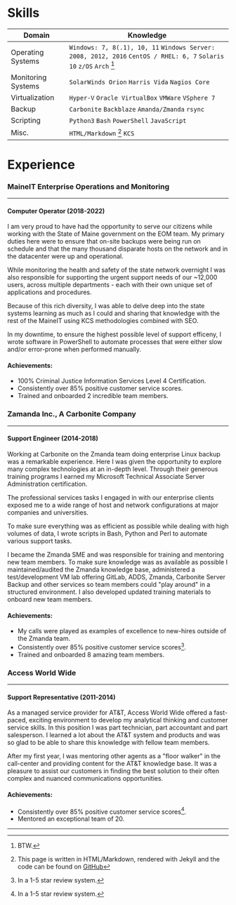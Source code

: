 

# Skills

| Domain | Knowledge |
|--------|----------|
|Operating Systems  | `Windows: 7, 8(.1), 10, 11` `Windows Server: 2008, 2012, 2016` `CentOS / RHEL: 6, 7` `Solaris 10` `z/OS` `Arch` [^1] |
|Monitoring Systems | `SolarWinds Orion` `Harris Vida` `Nagios Core` |
|Virtualization | `Hyper-V` `Oracle VirtualBox` `VMWare` `VSphere 7` |
|Backup | `Carbonite` `Backblaze` `Amanda/Zmanda` `rsync` |
|Scripting| `Python3` `Bash` `PowerShell` `JavaScript` |
|Misc.| `HTML/Markdown` [^2] `KCS` |

# Experience

### MaineIT Enterprise Operations and Monitoring
---
#### Computer Operator (2018-2022)
I am very proud to have had the opportunity to serve our citizens while working with the State of Maine government on the EOM team. My primary duties here were to ensure that on-site backups were being run on schedule and that the many thousand disparate hosts on the network and in the datacenter were up and operational.

While monitoring the health and safety of the state network overnight I was also responsible for supporting the urgent support needs of our ~12,000 users, across multiple departments - each with their own unique set of applications and procedures.

Because of this rich diversity, I was able to delve deep into the state systems learning as much as I could and sharing that knowledge with the rest of the MaineIT using KCS methodologies combined with SEO.

In my downtime, to ensure the highest possible level of support efficeny, I wrote software in PowerShell to automate processes that were either slow and/or error-prone when performed manually.

#### Achievements:
* 100% Criminal Justice Information Services Level 4 Certification.
* Consistently over 85% positive customer service scores.
* Trained and onboarded 2 incredible team members.

### Zamanda Inc., A Carbonite Company
---
#### Support Engineer (2014-2018)
Working at Carbonite on the Zmanda team doing enterprise Linux backup was a remarkable experience. Here I was given the opportunity to explore many complex technologies at an in-depth level. Through their generous training programs I earned my Microsoft Technical Associate Server Administration certification.

The professional services tasks I engaged in with our enterprise clients exposed me to a wide range of host and network configurations at major companies and universities.

To make sure everything was as efficient as possible while dealing with high volumes of data, I wrote scripts in Bash, Python and Perl to automate various support tasks.

I became the Zmanda SME and was responsible for training and mentoring new team members. To make sure knowledge was as available as possible I maintained/audited the Zmanda knowledge base, administered a test/development VM lab offering GitLab, ADDS, Zmanda, Carbonite Server Backup and other services so team members could "play around" in a structured environment. I also developed updated training materials to onboard new team members.

#### Achievements:
* My calls were played as examples of excellence to new-hires outside of the Zmanda team.
* Consistently over 85% positive customer service scores[^3].
* Trained and onboarded 8 amazing team members.

### Access World Wide
---
#### Support Representative (2011-2014)
As a managed service provider for AT&T, Access World Wide offered a fast-paced, exciting environment to develop my analytical thinking and customer service skills. In this position I was part technician, part accountant and part salesperson. I learned a lot about the AT&T system and products and was so glad to be able to share this knowledge with fellow team members.

After my first year, I was mentoring other agents as a "floor walker" in the call-center and providing content for the AT&T knowledge base. It was a pleasure to assist our customers in finding the best solution to their often complex and nuanced communications opportunities.

#### Achievements:
* Consistently over 85% positive customer service scores[^3].
* Mentored an exceptional team of 20.

---

[^1]: BTW.
[^2]: This page is written in HTML/Markdown, rendered with Jekyll and the code can be found on [GitHub](https://github.com/MitchRicker/MitchRicker.github.io)
[^3]: In a 1-5 star review system.
